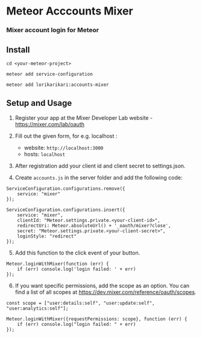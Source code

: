 # Meteor Acccounts Mixer

### Mixer account login for Meteor

## Install

`cd <your-meteor-project>`

`meteor add service-configuration`

`meteor add lorikarikari:accounts-mixer`

## Setup and Usage

1. Register your app at the Mixer Developer Lab website - https://mixer.com/lab/oauth

2. Fill out the given form, for e.g. localhost :

   - website: `http://localhost:3000`
   - hosts: `localhost`

3. After registration add your client id and client secret to settings.json.

4. Create `accounts.js` in the server folder and add the following code:

```
ServiceConfiguration.configurations.remove({
	service: "mixer"
});

ServiceConfiguration.configurations.insert({
	service: "mixer",
	clientId: "Meteor.settings.private.<your-client-id>",
	redirectUri: Meteor.absoluteUrl() + '_oauth/mixer?close',
	secret: "Meteor.settings.private.<your-client-secret>",
	loginStyle: "redirect"
});
```

5. Add this function to the click event of your button.

```
Meteor.loginWithMixer(function (err) {
	if (err) console.log('login failed: ' + err)
});
```

6. If you want specific permissions, add the scope as an option.
   You can find a list of all scopes at https://dev.mixer.com/reference/oauth/scopes.

```
const scope = ["user:details:self", "user:update:self", "user:analytics:self"];

Meteor.loginWithMixer({requestPermissions: scope}, function (err) {
	if (err) console.log("login failed: " + err)
});
```

